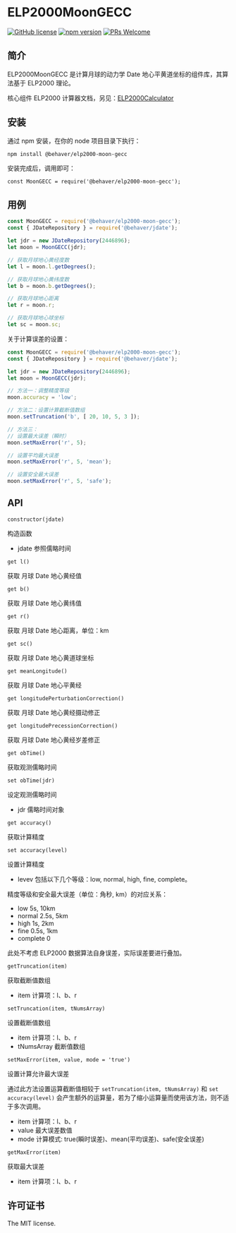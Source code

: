 # ELP2000MoonGECC

[![GitHub license](https://img.shields.io/badge/license-MIT-brightgreen.svg)](#) [![npm version](https://img.shields.io/npm/v/react.svg?style=flat)](https://www.npmjs.com/package/@behaver/elp2000-moon-gecc) [![PRs Welcome](https://img.shields.io/badge/PRs-welcome-brightgreen.svg)](#)

## 简介

ELP2000MoonGECC 是计算月球的动力学 Date 地心平黄道坐标的组件库，其算法基于 ELP2000 理论。

核心组件 ELP2000 计算器文档，另见：[ELP2000Calculator](./doc/ELP2000Calculator.md)

## 安装

通过 npm 安装，在你的 node 项目目录下执行：

`npm install @behaver/elp2000-moon-gecc`

安装完成后，调用即可：

`const MoonGECC = require('@behaver/elp2000-moon-gecc');`

## 用例

```js
const MoonGECC = require('@behaver/elp2000-moon-gecc');
const { JDateRepository } = require('@behaver/jdate');

let jdr = new JDateRepository(2446896);
let moon = MoonGECC(jdr);

// 获取月球地心黄经度数
let l = moon.l.getDegrees();

// 获取月球地心黄纬度数
let b = moon.b.getDegrees();

// 获取月球地心距离
let r = moon.r;

// 获取月球地心球坐标
let sc = moon.sc;
```

关于计算误差的设置：

```js
const MoonGECC = require('@behaver/elp2000-moon-gecc');
const { JDateRepository } = require('@behaver/jdate');

let jdr = new JDateRepository(2446896);
let moon = MoonGECC(jdr);

// 方法一：调整精度等级
moon.accuracy = 'low';

// 方法二：设置计算截断值数组
moon.setTruncation('b', [ 20, 10, 5, 3 ]);

// 方法三：
// 设置最大误差（瞬时）
moon.setMaxError('r', 5);

// 设置平均最大误差
moon.setMaxError('r', 5, 'mean');

// 设置安全最大误差
moon.setMaxError('r', 5, 'safe');
```

## API

`constructor(jdate)`

构造函数

* jdate 参照儒略时间

`get l()`

获取 月球 Date 地心黄经值

`get b()`

获取 月球 Date 地心黄纬值

`get r()`

获取 月球 Date 地心距离，单位：km

`get sc()`

获取 月球 Date 地心黄道球坐标

`get meanLongitude()`

获取 月球 Date 地心平黄经

`get longitudePerturbationCorrection()`

获取 月球 Date 地心黄经摄动修正

`get longitudePrecessionCorrection()`

获取 月球 Date 地心黄经岁差修正

`get obTime()`

获取观测儒略时间

`set obTime(jdr)`

设定观测儒略时间

* jdr 儒略时间对象

`get accuracy()`

获取计算精度

`set accuracy(level)`

设置计算精度

* levev 包括以下几个等级：low, normal, high, fine, complete。

精度等级和安全最大误差（单位：角秒, km）的对应关系：

* low      5s, 10km 
* normal   2.5s, 5km
* high     1s, 2km
* fine     0.5s, 1km
* complete 0

此处不考虑 ELP2000 数据算法自身误差，实际误差要进行叠加。

`getTruncation(item)`

获取截断值数组

* item 计算项：l、b、r

`setTruncation(item, tNumsArray)`

设置截断值数组

* item 计算项：l、b、r
* tNumsArray 截断值数组

`setMaxError(item, value, mode = 'true')`

设置计算允许最大误差

通过此方法设置运算截断值相较于 `setTruncation(item, tNumsArray)` 和 `set accuracy(level)` 会产生额外的运算量，若为了缩小运算量而使用该方法，则不适于多次调用。

* item 计算项：l、b、r
* value 最大误差数值
* mode 计算模式: true(瞬时误差)、mean(平均误差)、safe(安全误差)

`getMaxError(item)`

获取最大误差

* item 计算项：l、b、r

## 许可证书

The MIT license.
